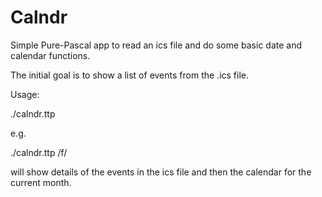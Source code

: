 Calndr
======

Simple Pure-Pascal app to read an ics file and do some basic date and
calendar functions.

The initial goal is to show a list of events from the .ics file.

Usage:

./calndr.ttp  <directory>

e.g.

 ./calndr.ttp  /f/

will show details of the events in the ics file and then the
calendar for the current month.

